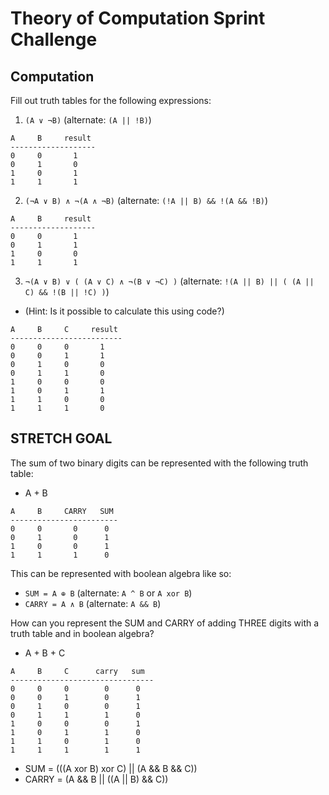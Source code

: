 # Theory of Computation Sprint Challenge

## Computation

Fill out truth tables for the following expressions:

1. `(A ∨ ¬B)` (alternate: `(A || !B)`)

```
A     B     result
-------------------
0     0       1
0     1       0
1     0       1
1     1       1
```

2. `(¬A ∨ B) ∧ ¬(A ∧ ¬B)` (alternate: `(!A || B) && !(A && !B)`)

```
A     B     result
-------------------
0     0       1
0     1       1
1     0       0
1     1       1
```

3. `¬(A ∨ B) ∨ ( (A ∨ C) ∧ ¬(B ∨ ¬C) )` (alternate: `!(A || B) || ( (A || C) && !(B || !C) )`)

- (Hint: Is it possible to calculate this using code?)

```
A     B     C     result
-------------------------
0     0     0       1
0     0     1       1
0     1     0       0
0     1     1       0
1     0     0       0
1     0     1       1
1     1     0       0
1     1     1       0
```

## STRETCH GOAL

The sum of two binary digits can be represented with the following truth table:

- A + B

```
A     B     CARRY   SUM
------------------------
0     0       0      0
0     1       0      1
1     0       0      1
1     1       1      0
```

This can be represented with boolean algebra like so:

- `SUM = A ⊕ B` (alternate: `A ^ B` or `A xor B`)
- `CARRY = A ∧ B` (alternate: `A && B`)

How can you represent the SUM and CARRY of adding THREE digits with a truth table and in boolean algebra?

- A + B + C

```
A     B     C      carry   sum
--------------------------------
0     0     0        0      0
0     0     1        0      1
0     1     0        0      1
0     1     1        1      0
1     0     0        0      1
1     0     1        1      0
1     1     0        1      0
1     1     1        1      1
```

- SUM = (((A xor B) xor C) || (A && B && C))
- CARRY = (A && B || ((A || B) && C))
